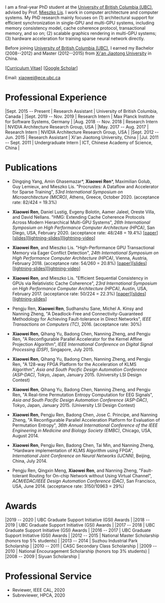 I am a final-year PhD student at the [University of British Columbia (UBC)](http://www.ece.ubc.ca), advised by Prof. [Mieszko Lis](http://mieszko.ece.ubc.ca). I work in computer architecture and computer systems. My PhD research mainly focuses on (1) architectural support for efficient synchronization in single-GPU and multi-GPU systems, including memory consistency model, cache coherence protocol, transactional memory, and so on; (2) scalable graphics rendering in multi-GPU systems; (3) hardware acceleration for training sparse neural network directly.

Before joining [University of British Columbia (UBC)](http://www.ece.ubc.ca), I earned my Bachelor (2008--2012) and Master (2012--2015) from [Xi'an Jiaotong University](http://en.xjtu.edu.cn) in China.

[[Curriculum Vitae](./docs/Xiaowei_Ren_CV.pdf)] [[Google Scholar](https://scholar.google.ca/citations?user=5t92QC0AAAAJ&hl=en)]

Email: xiaowei@ece.ubc.ca

# Professional Experience

|Sept. 2015 -- Present   |  Research Assistant  | University of British Columbia, Canada             |
|Sept. 2019 -- Nov. 2019 | Research Intern      | Max Planck Institute for Software Systems, Germany |
|Aug. 2018 -- Nov. 2018  | Research Intern      | NVIDIA Architecture Research Group, USA            |
|May. 2017 -- Aug. 2017  | Research Intern      | NVIDIA Architecture Research Group, USA            |
|Sept. 2012 -- Jun. 2015 | Research Assistant   | Xi'an Jiaotong University, China                   |
|Jul. 2011 -- Sept. 2011 | Undergraduate Intern | ICT, Chinese Academy of Science, China             |

# Publications

* Dingqing Yang, Amin Ghasemazar\*, **Xiaowei Ren**\*, Maximilian Golub, Guy Lemieux, and Mieszko Lis. "Procrustes: A Dataflow and Accelerator for Sparse Training", _53rd International Symposium on Microarchitecture (MICRO)_, Athens, Greece, October 2020. (acceptance rate: 82/424 = 19.3%)

* **Xiaowei Ren**, Daniel Lustig, Evgeny Bolotin, Aamer Jaleel, Oreste Villa, and David Nellans. "HMG: Extending Cache Coherence Protocols Across Modern Hierarchical Multi-GPU Systems", _26th International Symposium on High Performance Computer Architecture (HPCA)_, San Diego, USA, February 2020. (acceptance rate: 48/248 = 19.4%) [[paper](./docs/HPCA2020/HMG-HPCA2020.pdf)][[slides](./docs/HPCA2020/HMG-HPCA2020.pptx)][[lightning-slides](./docs/HPCA2020/HMG-HPCA2020-Lightning.pptx)][[lightning-video](https://youtu.be/FEG6lYoWeIE)]

* **Xiaowei Ren**, and Mieszko Lis. "High-Performance GPU Transactional Memory via Eager Conflict Detection", _24th International Symposium on High Performance Computer Architecture (HPCA)_, Vienna, Austria, February 2018. (acceptance rate: 54/260 = 20.8%) [[paper](./docs/HPCA2018/GETM-HPCA2018.pdf)][[slides](./docs/HPCA2018/GETM-HPCA2018.pptx)][[lightning-slides](./docs/HPCA2018/GETM-HPCA2018-Lightning.pptx)][[lightning-video](https://youtu.be/WTIKRyiUYtQ)]

* **Xiaowei Ren**, and Mieszko Lis. "Efficient Sequential Consistency in GPUs via Relativistic Cache Coherence", _23rd International Symposium on High Performance Computer Architecture (HPCA)_, Austin, USA, February 2017. (acceptance rate: 50/224 = 22.3%) [[paper](./docs/HPCA2017/RCC-HPCA2017.pdf)][[slides](./docs/HPCA2017/RCC-HPCA2017.pptx)][[lightning-slides](./docs/HPCA2017/RCC-HPCA2017-Lightning.pptx)]

* Pengju Ren, **Xiaowei Ren**, Sudhanshu Sane, Michel A. Kinsy and Nanning Zheng, "A Deadlock-Free and Connectivity-Guaranteed Methodology for Achieving Fault-tolerance in Direct Networks", _IEEE Transactions on Computers (TC)_, 2016. (acceptance rate: 30%)

* **Xiaowei Ren**, Qihang Yu, Badong Chen, Nanning Zheng, and Pengju Ren, "A Reconfigurable Parallel Accelerator for the Kernel Affine Projection Algorithm", _IEEE International Conference on Digital Signal Processing (DSP)_, Singapore, July 2015.

* **Xiaowei Ren**, Qihang Yu, Badong Chen, Nanning Zheng, and Pengju Ren, "A 128-way FPGA Platform for the Acceleration of KLMS Algorithm", _Asia and South Pacific Design Automation Conference (ASP-DAC)_, Tokyo, Japan, January 2015. (University LSI Design Contest)

* **Xiaowei Ren**, Qihang Yu, Badong Chen, Nanning Zheng, and Pengju Ren, "A Real-time Permutation Entropy Computation for EEG Signals", _Asia and South Pacific Design Automation Conference (ASP-DAC)_, Tokyo, Japan, January 2015. (University LSI Design Contest)

* **Xiaowei Ren**, Pengju Ren, Badong Chen, Jose C. Principe, and Nanning Zheng, "A Reconfigurable Parallel Acceleration Platform for Evaluation of Permutation Entropy", _36th Annual International Conference of the IEEE Engineering in Medicine and Biology Society (EMBC)_, Chicago, USA, August 2014.

* **Xiaowei Ren**, Pengju Ren, Badong Chen, Tai Min, and Nanning Zheng, "Hardware implementation of KLMS Algorithm using FPGA", _International Joint Conference on Neural Networks (IJCNN)_, Beijing, China, July 2014.

* Pengju Ren, Qingxin Meng, **Xiaowei Ren**, and Nanning Zheng, "Fault-tolerant Routing for On-chip Network without Using Virtual Channel", _ACM/EDAC/IEEE Design Automation Conference (DAC)_, San Francisco, USA, June 2014. (acceptance rate: 3150/10963 = 29%)

# Awards

|2019 -- 2020 | UBC Graduate Support Initiative (GSI) Awards                |
|2018 -- 2019 | UBC Graduate Support Initiative (GSI) Awards                |
|2017 -- 2018 | UBC Graduate Support Initiative (GSI) Awards                |
|2016 -- 2017 | UBC Graduate Support Initiative (GSI) Awards                |
|2012 -- 2015 | National Master Scholarship (honors top 5% students)        |
|2013 -- 2014 | Suzhou Industrial Park Scholarship                          |
|2010 -- 2011 | CASC Secondary Class Scholarship                            |
|2009 -- 2010 | National Encouragement Scholarship (honors top 3% students) |
|2008 -- 2009 | Siyuan Scholarship                                          |

# Professional Service

* Reviewer, IEEE CAL, 2020
* Subreviewer, HPCA, 2020

